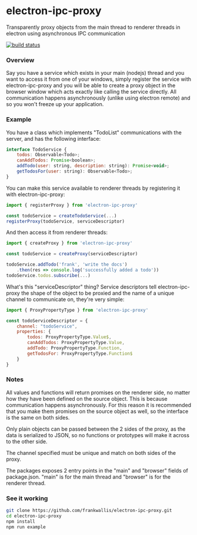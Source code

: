 electron-ipc-proxy
============================
Transparently proxy objects from the main thread to renderer threads in electron using asynchronous IPC communication

[![build status](https://secure.travis-ci.org/frankwallis/electron-ipc-proxy.png?branch=master)](http://travis-ci.org/frankwallis/electron-ipc-proxy)

### Overview ###

Say you have a service which exists in your main (nodejs) thread and you want to access it from one of your windows, simply register the service with electron-ipc-proxy and you will be able to create a proxy object in the browser window which acts exactly like calling the service directly. All communication happens asynchronously (unlike using electron remote) and so you won't freeze up your application.

### Example ###

You have a class which implements "TodoList" communications with the server, and has the following interface:

```js
interface TodoService {
    todos: Observable<Todo>;
    canAddTodos: Promise<boolean>;
    addTodo(user: string, description: string): Promise<void>;
    getTodosFor(user: string): Observable<Todo>;
}
```

You can make this service available to renderer threads by registering it with electron-ipc-proxy:

```js
import { registerProxy } from 'electron-ipc-proxy'

const todoService = createTodoService(...)
registerProxy(todoService, serviceDescriptor)
```

And then access it from renderer threads:
```js
import { createProxy } from 'electron-ipc-proxy'

const todoService = createProxy(serviceDescriptor)

todoService.addTodo('frank', 'write the docs')
    .then(res => console.log('successfully added a todo'))
todoService.todos.subscribe(...)
```

What's this "serviceDescriptor" thing? Service descriptors tell electron-ipc-proxy the shape of the object to be proxied and the name of a unique channel to communicate on, they're very simple:

```js
import { ProxyPropertyType } from 'electron-ipc-proxy'

const todoServiceDescriptor = {
    channel: "todoService",
    properties: {
        todos: ProxyPropertyType.Value$,
        canAddTodos: ProxyPropertyType.Value,
        addTodo: ProxyPropertyType.Function,
        getTodosFor: ProxyPropertyType.Function$
    }
}
```

### Notes ###

All values and functions will return promises on the renderer side, no matter how they have been defined on the source object. This is because communication happens asynchronously. For this reason it is recommended that you make them promises on the source object as well, so the interface is the same on both sides.

Only plain objects can be passed between the 2 sides of the proxy, as the data is serialized to JSON, so no functions or prototypes will make it across to the other side.

The channel specified must be unique and match on both sides of the proxy.

The packages exposes 2 entry points in the "main" and "browser" fields of package.json. "main" is for the main thread and "browser" is for the renderer thread.

### See it working ###

```sh
git clone https://github.com/frankwallis/electron-ipc-proxy.git
cd electron-ipc-proxy
npm install
npm run example
```